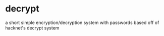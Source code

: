 # decrypt
a short simple encryption/decryption system with passwords based off of hacknet's decrypt system
